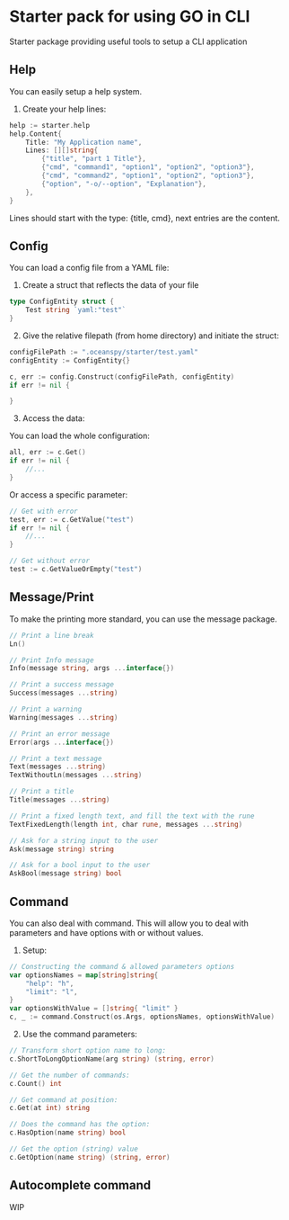 # Starter pack for using GO in CLI

Starter package providing useful tools to setup a CLI application

## Help

You can easily setup a help system.

1. Create your help lines:

```go
help := starter.help
help.Content{
    Title: "My Application name",
    Lines: [][]string{
        {"title", "part 1 Title"},
        {"cmd", "command1", "option1", "option2", "option3"},
        {"cmd", "command2", "option1", "option2", "option3"},
        {"option", "-o/--option", "Explanation"},
    },
}
```

Lines should start with the type: {title, cmd}, next entries are the content.

## Config

You can load a config file from a YAML file:

1. Create a struct that reflects the data of your file

```go
type ConfigEntity struct {
	Test string `yaml:"test"`
}
```

2. Give the relative filepath (from home directory) and initiate the struct:

```go
configFilePath := ".oceanspy/starter/test.yaml"
configEntity := ConfigEntity{}

c, err := config.Construct(configFilePath, configEntity)
if err != nil {

}
```

3. Access the data:

You can load the whole configuration:

```go
all, err := c.Get()
if err != nil {
    //...
}
```

Or access a specific parameter:

```go
// Get with error
test, err := c.GetValue("test")
if err != nil {
    //...
}

// Get without error
test := c.GetValueOrEmpty("test")
```

## Message/Print

To make the printing more standard, you can use the message package.

```go
// Print a line break
Ln()

// Print Info message
Info(message string, args ...interface{})

// Print a success message
Success(messages ...string)

// Print a warning
Warning(messages ...string)

// Print an error message
Error(args ...interface{})

// Print a text message
Text(messages ...string)
TextWithoutLn(messages ...string)

// Print a title
Title(messages ...string)

// Print a fixed length text, and fill the text with the rune
TextFixedLength(length int, char rune, messages ...string)

// Ask for a string input to the user
Ask(message string) string

// Ask for a bool input to the user
AskBool(message string) bool
```

## Command

You can also deal with command.
This will allow you to deal with parameters and have options with or without values.

1. Setup:

```go
// Constructing the command & allowed parameters options
var optionsNames = map[string]string{
    "help": "h",
    "limit": "l",
}
var optionsWithValue = []string{ "limit" }
c, _ := command.Construct(os.Args, optionsNames, optionsWithValue)
```

2. Use the command parameters:

```go
// Transform short option name to long:
c.ShortToLongOptionName(arg string) (string, error)

// Get the number of commands:
c.Count() int

// Get command at position:
c.Get(at int) string

// Does the command has the option:
c.HasOption(name string) bool

// Get the option (string) value
c.GetOption(name string) (string, error)
```

## Autocomplete command

WIP
